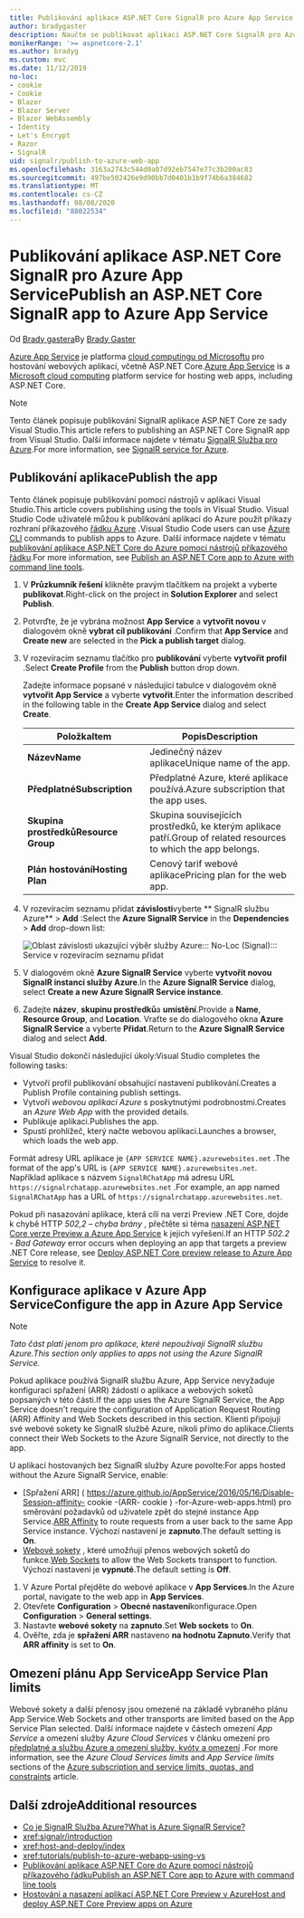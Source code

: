 ```yaml
---
title: Publikování aplikace ASP.NET Core SignalR pro Azure App Service
author: bradygaster
description: Naučte se publikovat aplikaci ASP.NET Core SignalR pro Azure App Service.
monikerRange: '>= aspnetcore-2.1'
ms.author: bradyg
ms.custom: mvc
ms.date: 11/12/2019
no-loc:
- cookie
- Cookie
- Blazor
- Blazor Server
- Blazor WebAssembly
- Identity
- Let's Encrypt
- Razor
- SignalR
uid: signalr/publish-to-azure-web-app
ms.openlocfilehash: 3163a2743c544d0a07d92eb7547e77c3b200ac83
ms.sourcegitcommit: 497be502426e9d90bb7d0401b1b9f74b6a384682
ms.translationtype: MT
ms.contentlocale: cs-CZ
ms.lasthandoff: 08/08/2020
ms.locfileid: "88022534"
---
```

# <a name="publish-an-aspnet-core-no-locsignalr-app-to-azure-app-service"></a><span data-ttu-id="ab4a4-103">Publikování aplikace ASP.NET Core SignalR pro Azure App Service</span><span class="sxs-lookup"><span data-stu-id="ab4a4-103">Publish an ASP.NET Core SignalR app to Azure App Service</span></span>

<span data-ttu-id="ab4a4-104">Od [Brady gastera](https://twitter.com/bradygaster)</span><span class="sxs-lookup"><span data-stu-id="ab4a4-104">By [Brady Gaster](https://twitter.com/bradygaster)</span></span>

<span data-ttu-id="ab4a4-105">[Azure App Service](/azure/app-service/app-service-web-overview) je platforma [cloud computingu od Microsoftu](https://azure.microsoft.com/) pro hostování webových aplikací, včetně ASP.NET Core.</span><span class="sxs-lookup"><span data-stu-id="ab4a4-105">[Azure App Service](/azure/app-service/app-service-web-overview) is a [Microsoft cloud computing](https://azure.microsoft.com/) platform service for hosting web apps, including ASP.NET Core.</span></span>

> [!NOTE]
> <span data-ttu-id="ab4a4-106">Tento článek popisuje publikování SignalR aplikace ASP.NET Core ze sady Visual Studio.</span><span class="sxs-lookup"><span data-stu-id="ab4a4-106">This article refers to publishing an ASP.NET Core SignalR app from Visual Studio.</span></span> <span data-ttu-id="ab4a4-107">Další informace najdete v tématu [ SignalR Služba pro Azure](https://azure.microsoft.com/services/signalr-service).</span><span class="sxs-lookup"><span data-stu-id="ab4a4-107">For more information, see [SignalR service for Azure](https://azure.microsoft.com/services/signalr-service).</span></span>

## <a name="publish-the-app"></a><span data-ttu-id="ab4a4-108">Publikování aplikace</span><span class="sxs-lookup"><span data-stu-id="ab4a4-108">Publish the app</span></span>

<span data-ttu-id="ab4a4-109">Tento článek popisuje publikování pomocí nástrojů v aplikaci Visual Studio.</span><span class="sxs-lookup"><span data-stu-id="ab4a4-109">This article covers publishing using the tools in Visual Studio.</span></span> <span data-ttu-id="ab4a4-110">Visual Studio Code uživatelé můžou k publikování aplikací do Azure použít příkazy rozhraní příkazového [řádku Azure](/cli/azure) .</span><span class="sxs-lookup"><span data-stu-id="ab4a4-110">Visual Studio Code users can use [Azure CLI](/cli/azure) commands to publish apps to Azure.</span></span> <span data-ttu-id="ab4a4-111">Další informace najdete v tématu [publikování aplikace ASP.NET Core do Azure pomocí nástrojů příkazového řádku](/azure/app-service/app-service-web-get-started-dotnet).</span><span class="sxs-lookup"><span data-stu-id="ab4a4-111">For more information, see [Publish an ASP.NET Core app to Azure with command line tools](/azure/app-service/app-service-web-get-started-dotnet).</span></span>

1. <span data-ttu-id="ab4a4-112">V **Průzkumník řešení** klikněte pravým tlačítkem na projekt a vyberte **publikovat**.</span><span class="sxs-lookup"><span data-stu-id="ab4a4-112">Right-click on the project in **Solution Explorer** and select **Publish**.</span></span>

1. <span data-ttu-id="ab4a4-113">Potvrďte, že je vybrána možnost **App Service** a **vytvořit novou** v dialogovém okně **vybrat cíl publikování** .</span><span class="sxs-lookup"><span data-stu-id="ab4a4-113">Confirm that **App Service** and **Create new** are selected in the **Pick a publish target** dialog.</span></span>

1. <span data-ttu-id="ab4a4-114">V rozevíracím seznamu tlačítko pro **publikování** vyberte **vytvořit profil** .</span><span class="sxs-lookup"><span data-stu-id="ab4a4-114">Select **Create Profile** from the **Publish** button drop down.</span></span>

   <span data-ttu-id="ab4a4-115">Zadejte informace popsané v následující tabulce v dialogovém okně **vytvořit App Service** a vyberte **vytvořit**.</span><span class="sxs-lookup"><span data-stu-id="ab4a4-115">Enter the information described in the following table in the **Create App Service** dialog and select **Create**.</span></span>

   | <span data-ttu-id="ab4a4-116">Položka</span><span class="sxs-lookup"><span data-stu-id="ab4a4-116">Item</span></span>               | <span data-ttu-id="ab4a4-117">Popis</span><span class="sxs-lookup"><span data-stu-id="ab4a4-117">Description</span></span> |
   | ------------------ | ----------- |
   | <span data-ttu-id="ab4a4-118">**Název**</span><span class="sxs-lookup"><span data-stu-id="ab4a4-118">**Name**</span></span>           | <span data-ttu-id="ab4a4-119">Jedinečný název aplikace</span><span class="sxs-lookup"><span data-stu-id="ab4a4-119">Unique name of the app.</span></span> |
   | <span data-ttu-id="ab4a4-120">**Předplatné**</span><span class="sxs-lookup"><span data-stu-id="ab4a4-120">**Subscription**</span></span>   | <span data-ttu-id="ab4a4-121">Předplatné Azure, které aplikace používá.</span><span class="sxs-lookup"><span data-stu-id="ab4a4-121">Azure subscription that the app uses.</span></span> |
   | <span data-ttu-id="ab4a4-122">**Skupina prostředků**</span><span class="sxs-lookup"><span data-stu-id="ab4a4-122">**Resource Group**</span></span> | <span data-ttu-id="ab4a4-123">Skupina souvisejících prostředků, ke kterým aplikace patří.</span><span class="sxs-lookup"><span data-stu-id="ab4a4-123">Group of related resources to which the app belongs.</span></span> |
   | <span data-ttu-id="ab4a4-124">**Plán hostování**</span><span class="sxs-lookup"><span data-stu-id="ab4a4-124">**Hosting Plan**</span></span>   | <span data-ttu-id="ab4a4-125">Cenový tarif webové aplikace</span><span class="sxs-lookup"><span data-stu-id="ab4a4-125">Pricing plan for the web app.</span></span> |

1. <span data-ttu-id="ab4a4-126">V rozevíracím seznamu přidat **závislosti**vyberte \*\* SignalR službu Azure\*\*  >  **Add** :</span><span class="sxs-lookup"><span data-stu-id="ab4a4-126">Select the **Azure SignalR Service** in the **Dependencies** > **Add** drop-down list:</span></span>

   ![Oblast závislosti ukazující výběr služby Azure::: No-Loc (Signal)::: Service v rozevíracím seznamu přidat](publish-to-azure-web-app/_static/signalr-service-dependency.png)

1. <span data-ttu-id="ab4a4-128">V dialogovém okně **Azure SignalR Service** vyberte **vytvořit novou SignalR instanci služby Azure**.</span><span class="sxs-lookup"><span data-stu-id="ab4a4-128">In the **Azure SignalR Service** dialog, select **Create a new Azure SignalR Service instance**.</span></span>

1. <span data-ttu-id="ab4a4-129">Zadejte **název**, **skupinu prostředků**a **umístění**.</span><span class="sxs-lookup"><span data-stu-id="ab4a4-129">Provide a **Name**, **Resource Group**, and **Location**.</span></span> <span data-ttu-id="ab4a4-130">Vraťte se do dialogového okna **Azure SignalR Service** a vyberte **Přidat**.</span><span class="sxs-lookup"><span data-stu-id="ab4a4-130">Return to the **Azure SignalR Service** dialog and select **Add**.</span></span>

<span data-ttu-id="ab4a4-131">Visual Studio dokončí následující úkoly:</span><span class="sxs-lookup"><span data-stu-id="ab4a4-131">Visual Studio completes the following tasks:</span></span>

* <span data-ttu-id="ab4a4-132">Vytvoří profil publikování obsahující nastavení publikování.</span><span class="sxs-lookup"><span data-stu-id="ab4a4-132">Creates a Publish Profile containing publish settings.</span></span>
* <span data-ttu-id="ab4a4-133">Vytvoří *webovou aplikaci Azure* s poskytnutými podrobnostmi.</span><span class="sxs-lookup"><span data-stu-id="ab4a4-133">Creates an *Azure Web App* with the provided details.</span></span>
* <span data-ttu-id="ab4a4-134">Publikuje aplikaci.</span><span class="sxs-lookup"><span data-stu-id="ab4a4-134">Publishes the app.</span></span>
* <span data-ttu-id="ab4a4-135">Spustí prohlížeč, který načte webovou aplikaci.</span><span class="sxs-lookup"><span data-stu-id="ab4a4-135">Launches a browser, which loads the web app.</span></span>

<span data-ttu-id="ab4a4-136">Formát adresy URL aplikace je `{APP SERVICE NAME}.azurewebsites.net` .</span><span class="sxs-lookup"><span data-stu-id="ab4a4-136">The format of the app's URL is `{APP SERVICE NAME}.azurewebsites.net`.</span></span> <span data-ttu-id="ab4a4-137">Například aplikace s názvem `SignalRChatApp` má adresu URL `https://signalrchatapp.azurewebsites.net` .</span><span class="sxs-lookup"><span data-stu-id="ab4a4-137">For example, an app named `SignalRChatApp` has a URL of `https://signalrchatapp.azurewebsites.net`.</span></span>

<span data-ttu-id="ab4a4-138">Pokud při nasazování aplikace, která cílí na verzi Preview .NET Core, dojde k chybě HTTP *502,2 – chyba brány* , přečtěte si téma [nasazení ASP.NET Core verze Preview a Azure App Service](xref:host-and-deploy/azure-apps/index#deploy-aspnet-core-preview-release-to-azure-app-service) k jejich vyřešení.</span><span class="sxs-lookup"><span data-stu-id="ab4a4-138">If an HTTP *502.2 - Bad Gateway* error occurs when deploying an app that targets a preview .NET Core release, see [Deploy ASP.NET Core preview release to Azure App Service](xref:host-and-deploy/azure-apps/index#deploy-aspnet-core-preview-release-to-azure-app-service) to resolve it.</span></span>

## <a name="configure-the-app-in-azure-app-service"></a><span data-ttu-id="ab4a4-139">Konfigurace aplikace v Azure App Service</span><span class="sxs-lookup"><span data-stu-id="ab4a4-139">Configure the app in Azure App Service</span></span>

> [!NOTE]
> <span data-ttu-id="ab4a4-140">*Tato část platí jenom pro aplikace, které nepoužívají SignalR službu Azure.*</span><span class="sxs-lookup"><span data-stu-id="ab4a4-140">*This section only applies to apps not using the Azure SignalR Service.*</span></span>
>
> <span data-ttu-id="ab4a4-141">Pokud aplikace používá SignalR službu Azure, App Service nevyžaduje konfiguraci spřažení (ARR) žádostí o aplikace a webových soketů popsaných v této části.</span><span class="sxs-lookup"><span data-stu-id="ab4a4-141">If the app uses the Azure SignalR Service, the App Service doesn't require the configuration of Application Request Routing (ARR) Affinity and Web Sockets described in this section.</span></span> <span data-ttu-id="ab4a4-142">Klienti připojují své webové sokety ke SignalR službě Azure, nikoli přímo do aplikace.</span><span class="sxs-lookup"><span data-stu-id="ab4a4-142">Clients connect their Web Sockets to the Azure SignalR Service, not directly to the app.</span></span>

<span data-ttu-id="ab4a4-143">U aplikací hostovaných bez SignalR služby Azure povolte:</span><span class="sxs-lookup"><span data-stu-id="ab4a4-143">For apps hosted without the Azure SignalR Service, enable:</span></span>

* <span data-ttu-id="ab4a4-144">[Spřažení ARR] ( https://azure.github.io/AppService/2016/05/16/Disable-Session-affinity- cookie -(ARR- cookie ) -for-Azure-web-apps.html) pro směrování požadavků od uživatele zpět do stejné instance App Service.</span><span class="sxs-lookup"><span data-stu-id="ab4a4-144">[ARR Affinity](https://azure.github.io/AppService/2016/05/16/Disable-Session-affinity-cookie-(ARR-cookie)-for-Azure-web-apps.html) to route requests from a user back to the same App Service instance.</span></span> <span data-ttu-id="ab4a4-145">Výchozí nastavení je **zapnuto**.</span><span class="sxs-lookup"><span data-stu-id="ab4a4-145">The default setting is **On**.</span></span>
* <span data-ttu-id="ab4a4-146">[Webové sokety](xref:fundamentals/websockets) , které umožňují přenos webových soketů do funkce.</span><span class="sxs-lookup"><span data-stu-id="ab4a4-146">[Web Sockets](xref:fundamentals/websockets) to allow the Web Sockets transport to function.</span></span> <span data-ttu-id="ab4a4-147">Výchozí nastavení je **vypnuté**.</span><span class="sxs-lookup"><span data-stu-id="ab4a4-147">The default setting is **Off**.</span></span>

1. <span data-ttu-id="ab4a4-148">V Azure Portal přejděte do webové aplikace v **App Services**.</span><span class="sxs-lookup"><span data-stu-id="ab4a4-148">In the Azure portal, navigate to the web app in **App Services**.</span></span>
1. <span data-ttu-id="ab4a4-149">Otevřete **Configuration**  >  **Obecné nastavení**konfigurace.</span><span class="sxs-lookup"><span data-stu-id="ab4a4-149">Open **Configuration** > **General settings**.</span></span>
1. <span data-ttu-id="ab4a4-150">Nastavte **webové sokety** na **zapnuto**.</span><span class="sxs-lookup"><span data-stu-id="ab4a4-150">Set **Web sockets** to **On**.</span></span>
1. <span data-ttu-id="ab4a4-151">Ověřte, zda je **spřažení ARR** nastaveno **na hodnotu Zapnuto**.</span><span class="sxs-lookup"><span data-stu-id="ab4a4-151">Verify that **ARR affinity** is set to **On**.</span></span>

## <a name="app-service-plan-limits"></a><span data-ttu-id="ab4a4-152">Omezení plánu App Service</span><span class="sxs-lookup"><span data-stu-id="ab4a4-152">App Service Plan limits</span></span>

<span data-ttu-id="ab4a4-153">Webové sokety a další přenosy jsou omezené na základě vybraného plánu App Service.</span><span class="sxs-lookup"><span data-stu-id="ab4a4-153">Web Sockets and other transports are limited based on the App Service Plan selected.</span></span> <span data-ttu-id="ab4a4-154">Další informace najdete v částech omezení *App Service* a omezení služby *Azure Cloud Services* v článku omezení pro [předplatné a službu Azure a omezení služby, kvóty a omezení](/azure/azure-subscription-service-limits#app-service-limits) .</span><span class="sxs-lookup"><span data-stu-id="ab4a4-154">For more information, see the *Azure Cloud Services limits* and *App Service limits* sections of the [Azure subscription and service limits, quotas, and constraints](/azure/azure-subscription-service-limits#app-service-limits) article.</span></span>

## <a name="additional-resources"></a><span data-ttu-id="ab4a4-155">Další zdroje</span><span class="sxs-lookup"><span data-stu-id="ab4a4-155">Additional resources</span></span>

* [<span data-ttu-id="ab4a4-156">Co je SignalR Služba Azure?</span><span class="sxs-lookup"><span data-stu-id="ab4a4-156">What is Azure SignalR Service?</span></span>](/azure/azure-signalr/signalr-overview)
* <xref:signalr/introduction>
* <xref:host-and-deploy/index>
* <xref:tutorials/publish-to-azure-webapp-using-vs>
* [<span data-ttu-id="ab4a4-157">Publikování aplikace ASP.NET Core do Azure pomocí nástrojů příkazového řádku</span><span class="sxs-lookup"><span data-stu-id="ab4a4-157">Publish an ASP.NET Core app to Azure with command line tools</span></span>](/azure/app-service/app-service-web-get-started-dotnet)
* [<span data-ttu-id="ab4a4-158">Hostování a nasazení aplikací ASP.NET Core Preview v Azure</span><span class="sxs-lookup"><span data-stu-id="ab4a4-158">Host and deploy ASP.NET Core Preview apps on Azure</span></span>](xref:host-and-deploy/azure-apps/index#deploy-aspnet-core-preview-release-to-azure-app-service)
